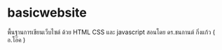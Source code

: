 # basicwebsite
พื้นฐานการเขียนเว็บไซต์ ด้วย HTML CSS และ javascript สอนโดย ดร.ชนกานต์ กิ่งแก้ว ( อ.โอ๊ค )

